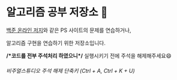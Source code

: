 # 알고리즘 공부 저장소 :triangular_ruler:

[백준 온라인 저지](https://www.acmicpc.net/)와 같은 PS 사이트의 문제를 연습하거나, 

알고리즘 구현을 연습하기 위한 저장소입니다.

**/&#42;코드를 전부 주석처리 하였으니&#42;/** 실행시키기 전에 주석을 해제해주세요:smile:



###### *비주얼스튜디오 주석 해제 단축키 (Ctrl + A, Ctrl + K + U)*  


